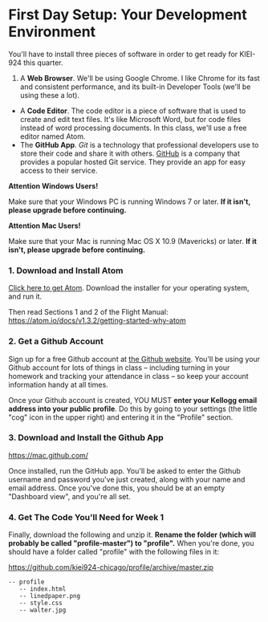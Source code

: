 # First Day Setup: Your Development Environment

You'll have to install three pieces of software in order to get ready for KIEI-924 this quarter.

1. A **Web Browser**. We'll be using Google Chrome. I like Chrome for its fast and consistent performance, and its built-in Developer Tools (we'll be using these a lot).
- A **Code Editor**.  The code editor is a piece of software that is used to create and edit text files. It's like Microsoft Word, but for code files instead of word processing documents. In this class, we'll use a free editor named Atom.
- The **GitHub App**.  _Git_ is a technology that professional developers use to store their code and share it with others. [GitHub](https://www.github.com) is a company that provides a popular hosted Git service. They provide an app for easy access to their service.


**Attention Windows Users!**
 
Make sure that your Windows PC is running Windows 7 or later. **If it isn't, please upgrade before continuing.**

**Attention Mac Users!**

Make sure that your Mac is running Mac OS X 10.9 (Mavericks) or later. **If it isn't, please upgrade before continuing.**


### 1. Download and Install Atom

[Click here to get Atom](http://www.atom.io). Download the installer for your operating system, and run it.

Then read Sections 1 and 2 of the Flight Manual: https://atom.io/docs/v1.3.2/getting-started-why-atom

### 2. Get a Github Account

Sign up for a free Github account at [the Github website](https://github.com/). You'll be using your Github account for lots of things in class – including turning in your homework and tracking your attendance in class – so keep your account information handy at all times.

Once your Github account is created, YOU MUST **enter your Kellogg email address into your public profile**. Do this by going to your settings (the little "cog" icon in the upper right) and entering it in the "Profile" section.

### 3. Download and Install the Github App

https://mac.github.com/

Once installed, run the GitHub app. You'll be asked to enter the Github username and password you've just created, along with your name and email address. Once you've done this, you should be at an empty "Dashboard view", and you're all set.

### 4. Get The Code You'll Need for Week 1

Finally, download the following and unzip it. **Rename the folder (which will probably be called "profile-master") to "profile".** When you're done, you should have a folder called "profile" with the following files in it:

https://github.com/kiei924-chicago/profile/archive/master.zip

    -- profile
       -- index.html
       -- linedpaper.png
       -- style.css
       -- walter.jpg

 
